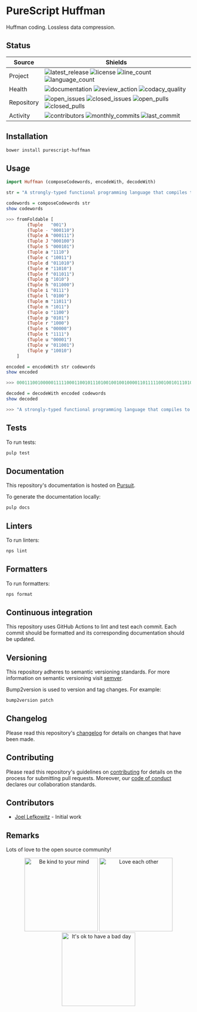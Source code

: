 # PureScript Huffman

Huffman coding. Lossless data compression.

## Status

| Source     | Shields                                                       |
| ---------- | ------------------------------------------------------------- |
| Project    | ![latest_release] ![license] ![line_count] ![language_count]  |
| Health     | ![documentation] ![review_action] ![codacy_quality]           |
| Repository | ![open_issues] ![closed_issues] ![open_pulls] ![closed_pulls] |
| Activity   | ![contributors] ![monthly_commits] ![last_commit]             |

## Installation

```bash
bower install purescript-huffman
```

## Usage

```purs
import Huffman (composeCodewords, encodeWith, decodeWith)

str = "A strongly-typed functional programming language that compiles to JavaScript"
```

```purs
codewords = composeCodewords str
show codewords

>>> fromFoldable [
        (Tuple   "001")
        (Tuple - "000110")
        (Tuple A "000111")
        (Tuple J "000100")
        (Tuple S "000101")
        (Tuple a "1110")
        (Tuple c "10011")
        (Tuple d "011010")
        (Tuple e "11010")
        (Tuple f "011011")
        (Tuple g "1010")
        (Tuple h "011000")
        (Tuple i "0111")
        (Tuple l "0100")
        (Tuple m "11011")
        (Tuple n "1011")
        (Tuple o "1100")
        (Tuple p "0101")
        (Tuple r "1000")
        (Tuple s "00000")
        (Tuple t "1111")
        (Tuple u "00001")
        (Tuple v "011001")
        (Tuple y "10010")
    ]
```

```purs
encoded = encodeWith str codewords
show encoded

>>> 000111001000001111100011001011101001001001000011011111001001011101001101000...
```

```purs
decoded = decodeWith encoded codewords
show decoded

>>> "A strongly-typed functional programming language that compiles to JavaScript"
```

## Tests

To run tests:

```bash
pulp test
```

## Documentation

This repository's documentation is hosted on [Pursuit](https://pursuit.purescript.org/packages/purescript-huffman).

To generate the documentation locally:

```bash
pulp docs
```

## Linters

To run linters:

```bash
nps lint
```

## Formatters

To run formatters:

```bash
nps format
```

## Continuous integration

This repository uses GitHub Actions to lint and test each commit. Each commit should be formatted and its corresponding documentation should be updated.

## Versioning

This repository adheres to semantic versioning standards. For more information on semantic versioning visit [semver](https://semver.org).

Bump2version is used to version and tag changes. For example:

```bash
bump2version patch
```

## Changelog

Please read this repository's [changelog](CHANGELOG.md) for details on changes that have been made.

## Contributing

Please read this repository's guidelines on [contributing](CONTRIBUTING.md) for details on the process for submitting pull requests. Moreover, our [code of conduct](CODE_OF_CONDUCT.md) declares our collaboration standards.

## Contributors

- [Joel Lefkowitz](https://github.com/joellefkowitz) - Initial work

## Remarks

Lots of love to the open source community!

<p align='center'>
    <img width=200 height=200 src='https://media.giphy.com/media/osAcIGTSyeovPq6Xph/giphy.gif' alt='Be kind to your mind' />
    <img width=200 height=200 src='https://media.giphy.com/media/KEAAbQ5clGWJwuJuZB/giphy.gif' alt='Love each other' />
    <img width=200 height=200 src='https://media.giphy.com/media/WRWykrFkxJA6JJuTvc/giphy.gif' alt="It's ok to have a bad day" />
</p>

[latest_release]: https://img.shields.io/github/v/tag/joellefkowitz/purescript-huffman "Latest release"
[license]: https://img.shields.io/github/license/joellefkowitz/purescript-huffman "License"
[line_count]: https://img.shields.io/tokei/lines/github/joellefkowitz/purescript-huffman "Line count"
[language_count]: https://img.shields.io/github/languages/count/joellefkowitz/purescript-huffman "Language count"
[documentation]: https://pursuit.purescript.org/packages/purescript-huffman/badge "Documentation"
[review_action]: https://img.shields.io/github/actions/workflow/status/JoelLefkowitz/purescript-huffman/review.yml "Review action"
[codacy_quality]: https://img.shields.io/codacy/grade/4934e15d76c04969af83eddea6ce5461 "Codacy quality"
[open_issues]: https://img.shields.io/github/issues/joellefkowitz/purescript-huffman "Open issues"
[closed_issues]: https://img.shields.io/github/issues-closed/joellefkowitz/purescript-huffman "Closed issues"
[open_pulls]: https://img.shields.io/github/issues-pr/joellefkowitz/purescript-huffman "Open pull requests"
[closed_pulls]: https://img.shields.io/github/issues-pr-closed/joellefkowitz/purescript-huffman "Closed pull requests"
[contributors]: https://img.shields.io/github/contributors/joellefkowitz/purescript-huffman "Contributors"
[monthly_commits]: https://img.shields.io/github/commit-activity/m/joellefkowitz/purescript-huffman "Monthly commits"
[last_commit]: https://img.shields.io/github/last-commit/joellefkowitz/purescript-huffman "Last commit"
